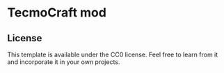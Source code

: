 # TecmoCraft mod

## License

This template is available under the CC0 license. Feel free to learn from it and incorporate it in your own projects.
